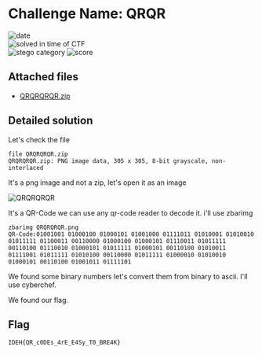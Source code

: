 
# Challenge Name: QRQR



![date](https://img.shields.io/badge/date-06.03.2021-brightgreen.svg)  
![solved in time of CTF](https://img.shields.io/badge/solved-in%20time%20of%20CTF-brightgreen.svg)   
![stego category](https://img.shields.io/badge/category-stego-lightgrey.svg)
![score](https://img.shields.io/badge/score-25-blue.svg)


## Attached files

- [QRQRQRQR.zip](QRQRQRQR.zip)

## Detailed solution
Let's check the file 

```shell
file QRQRQRQR.zip
QRQRQRQR.zip: PNG image data, 305 x 305, 8-bit grayscale, non-interlaced
``` 
It's a png image and not a zip, let's open it as an image  

![QRQRQRQR](https://user-images.githubusercontent.com/72421091/111680057-1c4ce880-8822-11eb-83e6-4dcaa2367569.png)

It's a QR-Code we can use any qr-code reader to decode it. i'll use zbarimg

```shell
zbarimg QRQRQRQR.png
QR-Code:01001001 01000100 01000101 01001000 01111011 01010001 01010010 01011111 01100011 00110000 01000100 01000101 01110011 01011111 00110100 01110010 01000101 01011111 01000101 00110100 01010011 01111001 01011111 01010100 00110000 01011111 01000010 01010010 01000101 00110100 01001011 01111101
```  
We found some binary numbers let's convert them from binary to ascii. I'll use cyberchef.   

We found our flag.  


## Flag

```
IDEH{QR_c0DEs_4rE_E4Sy_T0_BRE4K}
```
